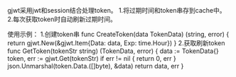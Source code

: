 gjwt采用jwt和session结合处理token。
1.将过期时间和token串存到cache中。
2.每次获取token时自动刷新过期时间。

使用示例：
1.创建token串
func CreateToken(data TokenData) (string, error) {
	return gjwt.New(&gjwt.Item{Data: data, Exp: time.Hour})
}
2.获取刷新token
func GetToken(tokenStr string) (TokenData, error) {
	data := TokenData{}
	token, err := gjwt.Get(tokenStr)
	if err != nil {
		return 0, err
	}
	json.Unmarshal(token.Data.([]byte), &data)
	return data, err
}
